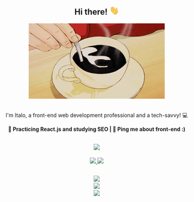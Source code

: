 <h2 align=center> Hi there! <img src="assets/Hi.gif" width="25"> </h2>

<div align="center">
  <img  alt="Coffee GIF" src="assets/coffee.gif" width="360" height="200"/>
</div>

<br>

<div align=center>
  <p> I'm Italo, a front-end web development professional and a tech-savvy! 💻 </p>
  <p><strong>🌱 Practicing React.js and studying SEO | 💭 Ping me about front-end :) <strong></p> 
</div>

<br>    

 <div align=center>
  <a href="https://skillicons.dev">
    <img src="https://skillicons.dev/icons?i=js,html,css,bootstrap,tailwind,figma,git"/>
  </a>
</div>

<br>

<div align="center">
  <a href="https://github.com/itsguim">
  <img height="150em" src="https://github-readme-stats.vercel.app/api?username=itsguim&show_icons=true&theme=nightowl&include_all_commits=true&count_private=true"/>
  <img height="150em" src="https://github-readme-stats.vercel.app/api/top-langs/?username=itsguim&layout=compact&langs_count=7&theme=nightowl"/>
</div>


##
<div align="center">
  <a href="https://www.linkedin.com/in/italo-guimaraes13/">
    <div>
      <img src="https://img.shields.io/badge/linkedin-%230077B5.svg?style=for-the-badge&logo=linkedin&logoColor=white"/>
    </div>   
  </a>
 
  <a href="mailto:italogdaraujo@gmail.com">
    <div>
      <img src="https://img.shields.io/badge/Gmail-D14836?style=for-the-badge&logo=gmail&logoColor=white"/>
    </div>    
  </a>
 
  <a href="mailto:italoguimaraes13@hotmail.com">
    <div>
      <img src="https://img.shields.io/badge/Microsoft_Outlook-0078D4?style=for-the-badge&logo=microsoft-outlook&logoColor=white">
    </div>
  </a>
</div>

 <!-- ![Snake animation](https://github.com/itsguim/itsguim/blob/output/github-contribution-grid-snake.svg) -->
  
